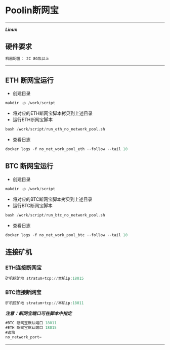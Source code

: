 # Poolin断网宝

---

***Linux***

## 硬件要求

```asm
机器配置： 2C 8G及以上
```

---

## ETH 断网宝运行

- 创建目录

 ```asm
makdir -p /work/script
```

- 将对应的ETH断网宝脚本拷贝到上述目录
- 运行ETH断网宝脚本

```asm
bash /work/script/run_eth_no_network_pool.sh
```

- 查看日志

```asm
docker logs -f no_net_work_pool_eth --follow --tail 10
```

## BTC 断网宝运行

- 创建目录

 ```asm
makdir -p /work/script
```

- 将对应的BTC断网宝脚本拷贝到上述目录
- 运行BTC断网宝脚本

```asm
bash /work/script/run_btc_no_network_pool.sh
```

- 查看日志

```asm
docker logs -f no_net_work_pool_btc --follow --tail 10
```

## 连接矿机

### ETH连接断网宝

```asm
矿机挖矿地 stratum+tcp://本机ip:18015
```

### BTC连接断网宝

```asm
矿机挖矿地 stratum+tcp://本机ip:18011
```

***注意：断网宝端口可在脚本中指定***

```asm
#BTC 断网宝默认端口 18011
#ETH 断网宝默认端口 18015
#选填
no_network_port=
```

---
